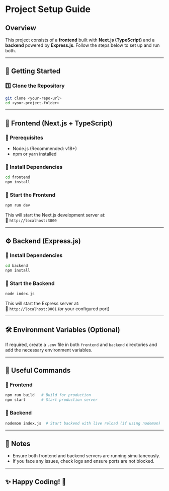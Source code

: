 # Project Setup Guide

## Overview
This project consists of a **frontend** built with **Next.js (TypeScript)** and a **backend** powered by **Express.js**. Follow the steps below to set up and run both.

---

## 🚀 Getting Started

### **1️⃣ Clone the Repository**
```sh
git clone <your-repo-url>
cd <your-project-folder>
```

---

## 🎨 Frontend (Next.js + TypeScript)

### **📌 Prerequisites**
- Node.js (Recommended: v18+)
- npm or yarn installed

### **📌 Install Dependencies**
```sh
cd frontend
npm install
```

### **📌 Start the Frontend**
```sh
npm run dev
```
This will start the Next.js development server at:  
🔗 `http://localhost:3000`

---

## ⚙️ Backend (Express.js)

### **📌 Install Dependencies**
```sh
cd backend
npm install
```

### **📌 Start the Backend**
```sh
node index.js
```
This will start the Express server at:  
🔗 `http://localhost:8001` (or your configured port)

---

## 🛠️ Environment Variables (Optional)
If required, create a `.env` file in both `frontend` and `backend` directories and add the necessary environment variables.

---

## 🎯 Useful Commands

### 📌 Frontend
```sh
npm run build   # Build for production
npm start       # Start production server
```

### 📌 Backend
```sh
nodemon index.js  # Start backend with live reload (if using nodemon)
```

---

## 📌 Notes
- Ensure both frontend and backend servers are running simultaneously.
- If you face any issues, check logs and ensure ports are not blocked.

---

## ✨ Happy Coding! 🚀

